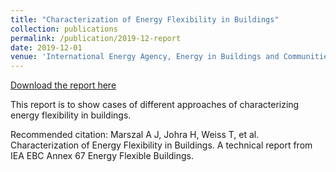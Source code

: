 ```yaml
---
title: "Characterization of Energy Flexibility in Buildings"
collection: publications
permalink: /publication/2019-12-report
date: 2019-12-01
venue: 'International Energy Agency, Energy in Buildings and Communities, Annex 67'
---
```

[Download the report here](https://iea-ebc.org/Data/publications/EBC_Annex_67_Characterization_of_Energy_Flexibility_in_Buildings_December_2019.pdf)

This report is to show cases of different approaches of characterizing energy flexibility in buildings.

Recommended citation: Marszal A J, Johra H, Weiss T, et al. Characterization of Energy Flexibility in Buildings. A technical report from IEA EBC Annex 67 Energy Flexible Buildings.
